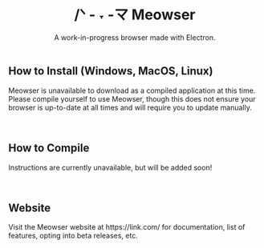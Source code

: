 <h1 align="center">
  /ᐠ - ˕ -マ
  Meowser
</h1>
<div align="center">
  A work-in-progress browser made with Electron.
</div>

<br />

<h2>How to Install (Windows, MacOS, Linux)</h2>
<p>Meowser is unavailable to download as a compiled application at this time. Please compile yourself to use Meowser, though this does not ensure your browser is up-to-date at all times and will require you to update manually.</p>

<br />

<h2>How to Compile</h2>
<p>Instructions are currently unavailable, but will be added soon!</p>

<br />

<h2>Website</h2>
<p>Visit the Meowser website at https://link.com/ for documentation, list of features, opting into beta releases, etc.</p>
